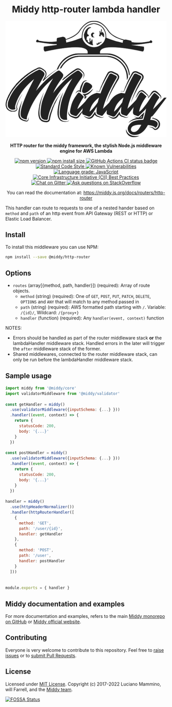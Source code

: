 <div align="center">
  <h1>Middy http-router lambda handler</h1>
  <img alt="Middy logo" src="https://raw.githubusercontent.com/middyjs/middy/main/docs/img/middy-logo.svg"/>
  <p><strong>HTTP router for the middy framework, the stylish Node.js middleware engine for AWS Lambda</strong></p>
<p>
  <a href="https://www.npmjs.com/package/@middy/http-router?activeTab=versions">
    <img src="https://badge.fury.io/js/%40middy%2Fhttp-router.svg" alt="npm version" style="max-width:100%;">
  </a>
  <a href="https://packagephobia.com/result?p=@middy/http-router">
    <img src="https://packagephobia.com/badge?p=@middy/http-router" alt="npm install size" style="max-width:100%;">
  </a>
  <a href="https://github.com/middyjs/middy/actions/workflows/tests.yml">
    <img src="https://github.com/middyjs/middy/actions/workflows/tests.yml/badge.svg?branch=main&event=push" alt="GitHub Actions CI status badge" style="max-width:100%;">
  </a>
  <br/>
   <a href="https://standardjs.com/">
    <img src="https://img.shields.io/badge/code_style-standard-brightgreen.svg" alt="Standard Code Style"  style="max-width:100%;">
  </a>
  <a href="https://snyk.io/test/github/middyjs/middy">
    <img src="https://snyk.io/test/github/middyjs/middy/badge.svg" alt="Known Vulnerabilities" data-canonical-src="https://snyk.io/test/github/middyjs/middy" style="max-width:100%;">
  </a>
  <a href="https://lgtm.com/projects/g/middyjs/middy/context:javascript">
    <img src="https://img.shields.io/lgtm/grade/javascript/g/middyjs/middy.svg?logo=lgtm&logoWidth=18" alt="Language grade: JavaScript" style="max-width:100%;">
  </a>
  <a href="https://bestpractices.coreinfrastructure.org/projects/5280">
    <img src="https://bestpractices.coreinfrastructure.org/projects/5280/badge" alt="Core Infrastructure Initiative (CII) Best Practices"  style="max-width:100%;">
  </a>
  <br/>
  <a href="https://gitter.im/middyjs/Lobby">
    <img src="https://badges.gitter.im/gitterHQ/gitter.svg" alt="Chat on Gitter" style="max-width:100%;">
  </a>
  <a href="https://stackoverflow.com/questions/tagged/middy?sort=Newest&uqlId=35052">
    <img src="https://img.shields.io/badge/StackOverflow-[middy]-yellow" alt="Ask questions on StackOverflow" style="max-width:100%;">
  </a>
</p>
<p>You can read the documentation at: <a href="https://middy.js.org/docs/routers/http-router">https://middy.js.org/docs/routers/http-router</a></p>
</div>

This handler can route to requests to one of a nested hander based on `method` and `path` of an http event from API Gateway (REST or HTTP) or Elastic Load Balancer.

## Install

To install this middleware you can use NPM:

```bash
npm install --save @middy/http-router
```

## Options
- `routes` (array[{method, path, handler}]) (required): Array of route objects.
  - `method` (string) (required): One of `GET`, `POST`, `PUT`, `PATCH`, `DELETE`, `OPTIONS` and `ANY` that will match to any method passed in
  - `path` (string) (required): AWS formatted path starting with `/`. Variable: `/{id}/`, Wildcard: `/{proxy+}`
  - `handler` (function) (required): Any `handler(event, context)` function

NOTES:
- Errors should be handled as part of the router middleware stack **or** the lambdaHandler middleware stack. Handled errors in the later will trigger the `after` middleware stack of the former.
- Shared middlewares, connected to the router middleware stack, can only be run before the lambdaHandler middleware stack.

## Sample usage

```javascript
import middy from '@middy/core'
import validatorMiddleware from '@middy/validator'

const getHandler = middy()
  .use(validatorMiddleware({inputSchema: {...} }))
  .handler((event, context) => {
    return {
      statusCode: 200,
      body: '{...}'
    }
  })

const postHandler = middy()
  .use(validatorMiddleware({inputSchema: {...} }))
  .handler((event, context) => {
    return {
      statusCode: 200,
      body: '{...}'
    }
  })

handler = middy()
  .use(httpHeaderNormalizer())
  .handler(httpRouterHandler([
    {
      method: 'GET',
      path: '/user/{id}',
      handler: getHandler
    },
    {
      method: 'POST',
      path: '/user',
      handler: postHandler
    }
  ]))
  

module.exports = { handler }
```


## Middy documentation and examples

For more documentation and examples, refers to the main [Middy monorepo on GitHub](https://github.com/middyjs/middy) or [Middy official website](https://middy.js.org).


## Contributing

Everyone is very welcome to contribute to this repository. Feel free to [raise issues](https://github.com/middyjs/middy/issues) or to [submit Pull Requests](https://github.com/middyjs/middy/pulls).


## License

Licensed under [MIT License](LICENSE). Copyright (c) 2017-2022 Luciano Mammino, will Farrell, and the [Middy team](https://github.com/middyjs/middy/graphs/contributors).

<a href="https://app.fossa.io/projects/git%2Bgithub.com%2Fmiddyjs%2Fmiddy?ref=badge_large">
  <img src="https://app.fossa.io/api/projects/git%2Bgithub.com%2Fmiddyjs%2Fmiddy.svg?type=large" alt="FOSSA Status"  style="max-width:100%;">
</a>
